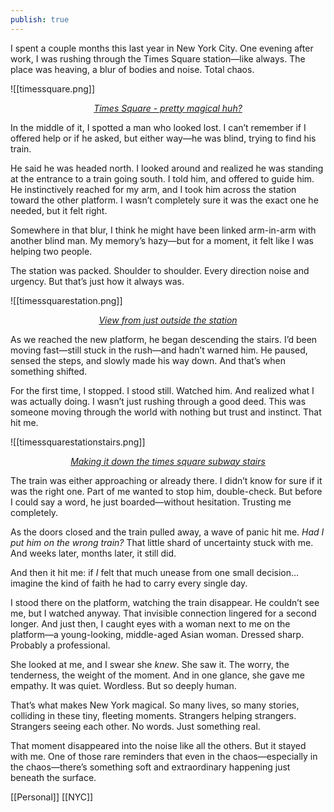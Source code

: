 ```yaml
---
publish: true
---
```

I spent a couple months this last year in New York City. One evening after work, I was rushing through the Times Square station—like always. The place was heaving, a blur of bodies and noise. Total chaos.

![[timessquare.png]]
<div style="text-align:center"> <em><a href = "https://commons.wikimedia.org/wiki/File:Crowd_is_equal_to_Times_Square_-_panoramio.jpg"> Times Square - pretty magical huh?</a></em></div>

In the middle of it, I spotted a man who looked lost. I can’t remember if I offered help or if he asked, but either way—he was blind, trying to find his train.

He said he was headed north. I looked around and realized he was standing at the entrance to a train going south. I told him, and offered to guide him. He instinctively reached for my arm, and I took him across the station toward the other platform. I wasn’t completely sure it was the exact one he needed, but it felt right.

Somewhere in that blur, I think he might have been linked arm-in-arm with another blind man. My memory’s hazy—but for a moment, it felt like I was helping two people.

The station was packed. Shoulder to shoulder. Every direction noise and urgency. But that’s just how it always was.

![[timessquarestation.png]]
<div style="text-align: center;"><em><a href = "https://commons.wikimedia.org/wiki/File:Times_Square_%E2%80%93_42nd_Street_NYC_Subway_Station_entrance.jpg">View from just outside the station</a></em></div>

As we reached the new platform, he began descending the stairs. I’d been moving fast—still stuck in the rush—and hadn’t warned him. He paused, sensed the steps, and slowly made his way down. And that’s when something shifted.

For the first time, I stopped. I stood still. Watched him. And realized what I was actually doing. I wasn’t just rushing through a good deed. This was someone moving through the world with nothing but trust and instinct. That hit me.

![[timessquarestationstairs.png]]
<div style="text-align: center;"><em><a href ="https://commons.wikimedia.org/wiki/File:Times_Square_NYC_subway_014.JPG">Making it down the times square subway stairs</a></em></div>

The train was either approaching or already there. I didn’t know for sure if it was the right one. Part of me wanted to stop him, double-check. But before I could say a word, he just boarded—without hesitation. Trusting me completely.

As the doors closed and the train pulled away, a wave of panic hit me. _Had I put him on the wrong train?_ That little shard of uncertainty stuck with me. And weeks later, months later, it still did.

And then it hit me: if _I_ felt that much unease from one small decision… imagine the kind of faith he had to carry every single day.

I stood there on the platform, watching the train disappear. He couldn’t see me, but I watched anyway. That invisible connection lingered for a second longer. And just then, I caught eyes with a woman next to me on the platform—a young-looking, middle-aged Asian woman. Dressed sharp. Probably a professional.

She looked at me, and I swear she _knew_. She saw it. The worry, the tenderness, the weight of the moment. And in one glance, she gave me empathy. It was quiet. Wordless. But so deeply human.

That’s what makes New York magical. So many lives, so many stories, colliding in these tiny, fleeting moments. Strangers helping strangers. Strangers seeing each other. No words. Just something real.

That moment disappeared into the noise like all the others. But it stayed with me. One of those rare reminders that even in the chaos—especially in the chaos—there’s something soft and extraordinary happening just beneath the surface.

[[Personal]] [[NYC]]